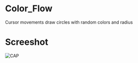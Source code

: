 # Color_Flow
Cursor movements draw circles with random colors and radius

# Screeshot
![CAP](https://user-images.githubusercontent.com/11463619/158440200-1583eb50-5b6a-4bcb-9bef-1fbf9d8c78b8.png)
